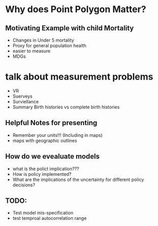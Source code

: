 # Why does Point Polygon Matter?  

## Motivating Example with child Mortality  
 - Changes in Under 5 mortality  
 - Proxy for general population health
 - easier to measure  
 - MDGs

# talk about measurement problems  
 - VR  
 - Suerveys  
 - Surviellance  
 - Summary Birth histories vs complete birth histories  

## Helpful Notes for presenting  
 - Remember your units!!! (Including in maps)  
 - maps with geographic outlines  

## How do we evealuate models
 - what is the polict implication???  
 - How is policy implemented?  
 - What are the implications of the uncertainty for different policy decisions?  

## TODO:
 - Test model mis-specification  
 - test temproal autocorrelation range   
